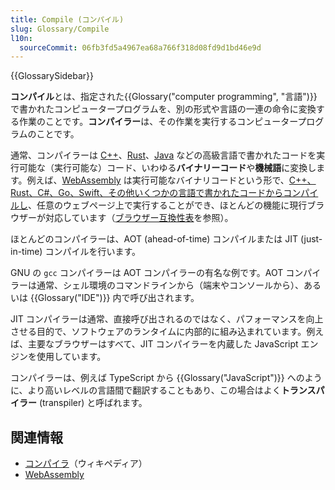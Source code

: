 ```yaml
---
title: Compile (コンパイル)
slug: Glossary/Compile
l10n:
  sourceCommit: 06fb3fd5a4967ea68a766f318d08fd9d1bd46e9d
---
```


{{GlossarySidebar}}

**コンパイル**とは、指定された{{Glossary("computer programming", "言語")}}で書かれたコンピュータープログラムを、別の形式や言語の一連の命令に変換する作業のことです。**コンパイラー**は、その作業を実行するコンピュータープログラムのことです。

通常、コンパイラーは [C++](https://ja.wikipedia.org/wiki/C++)、[Rust](https://ja.wikipedia.org/wiki/Rust_(プログラミング言語))、[Java](https://ja.wikipedia.org/wiki/Java) などの高級言語で書かれたコードを実行可能な（実行可能な）コード、いわゆる**バイナリーコード**や**機械語**に変換します。例えば、[WebAssembly](/ja/docs/WebAssembly) は実行可能なバイナリコードという形で、[C++、Rust、C#、Go、Swift、その他いくつかの言語で書かれたコードからコンパイルし](https://webassembly.org/getting-started/developers-guide/)、任意のウェブページ上で実行することができ、ほとんどの機能に現行ブラウザーが対応しています（[ブラウザー互換性表](/ja/docs/WebAssembly#ブラウザーの互換性)を参照）。

ほとんどのコンパイラーは、AOT (ahead-of-time) コンパイルまたは JIT (just-in-time) コンパイルを行います。

GNU の `gcc` コンパイラーは AOT コンパイラーの有名な例です。AOT コンパイラーは通常、シェル環境のコマンドラインから（端末やコンソールから）、あるいは {{Glossary("IDE")}} 内で呼び出されます。

JIT コンパイラーは通常、直接呼び出されるのではなく、パフォーマンスを向上させる目的で、ソフトウェアのランタイムに内部的に組み込まれています。例えば、主要なブラウザーはすべて、JIT コンパイラーを内蔵した JavaScript エンジンを使用しています。

コンパイラーは、例えば TypeScript から {{Glossary("JavaScript")}} へのように、より高いレベルの言語間で翻訳することもあり、この場合はよく**トランスパイラー** (transpiler) と呼ばれます。

## 関連情報

- [コンパイラ](https://ja.wikipedia.org/wiki/コンパイラ)（ウィキペディア）
- [WebAssembly](/ja/docs/WebAssembly)
